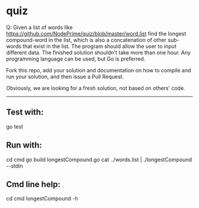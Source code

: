 # quiz


Q: Given a list of words like https://github.com/NodePrime/quiz/blob/master/word.list find the longest compound-word in the list, which is also a concatenation of other sub-words that exist in the list. The program should allow the user to input different data. The finished solution shouldn't take more than one hour. Any programming language can be used, but Go is preferred.


Fork this repo, add your solution and documentation on how to compile and run your solution, and then issue a Pull Request. 

Obviously, we are looking for a fresh solution, not based on others' code.

---

## Test with:
  go test

## Run with:
  cd cmd
  go build longestCompound.go
  cat ../words.list | ./longestCompound --stdin

## Cmd line help:
  cd cmd
  longestCompound -h
